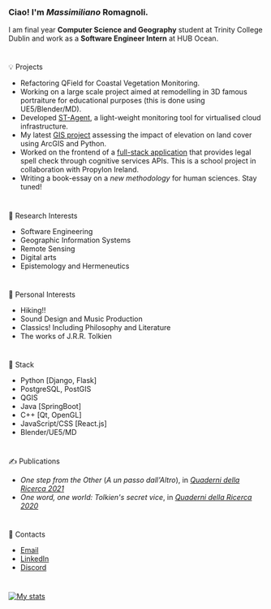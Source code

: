 ### Ciao! I'm *Massimiliano* Romagnoli.
I am final year **Computer Science and Geography** student at Trinity College Dublin and work as a **Software Engineer Intern** at HUB Ocean.  
#
💡 Projects
* Refactoring QField for Coastal Vegetation Monitoring.
* Working on a large scale project aimed at remodelling in 3D famous portraiture for educational purposes (this is done using UE5/Blender/MD).
* Developed [ST-Agent](https://github.com/max-romagnoli/System-Telemetry-Agent), a light-weight monitoring tool for virtualised cloud infrastructure.
* My latest [GIS project](https://github.com/max-romagnoli/Elevation-And-Landcover) assessing the impact of elevation on land cover using ArcGIS and Python.
* Worked on the frontend of a [full-stack application](https://github.com/MaxCunningham19/legal_spellcheck) that provides legal spell check through cognitive services APIs. This is a school project in collaboration with Propylon Ireland.
* Writing a book-essay on a *new methodology* for human sciences. Stay tuned!
#
🔬 Research Interests
* Software Engineering
* Geographic Information Systems
* Remote Sensing
* Digital arts
* Epistemology and Hermeneutics
#
🌱 Personal Interests
* Hiking!!
* Sound Design and Music Production
* Classics! Including Philosophy and Literature
* The works of J.R.R. Tolkien
#
🏢 Stack
* Python [Django, Flask]
* PostgreSQL, PostGIS
* QGIS
* Java [SpringBoot]
* C++ [Qt, OpenGL]
* JavaScript/CSS [React.js]
* Blender/UE5/MD
#
✍ Publications
* *One step from the Other* (*A un passo dall'Altro*), in [*Quaderni della Ricerca 2021*](https://www.loescher.it/dettaglio/opera/O_3880/57--Affetti-e-legami--Forme-della-comunit--)
* *One word, one world: Tolkien's secret vice*, in [*Quaderni della Ricerca 2020*](https://www.loescher.it/dettaglio/opera/O_3869)
#
📧 Contacts
* [Email](mailto:maxxromagnoli@gmail.com)
* [LinkedIn](https://www.linkedin.com/in/max-romagnoli-dublin/)
* [Discord](discordapp.com/users/315804417171521536)
#
[![My stats](https://github-readme-stats-sigma-five.vercel.app/api?username=max-romagnoli&count_private=true&show_icons=true&theme=noctis_minimus&hide=issues)](https://github.com/anuraghazra/github-readme-stats)
